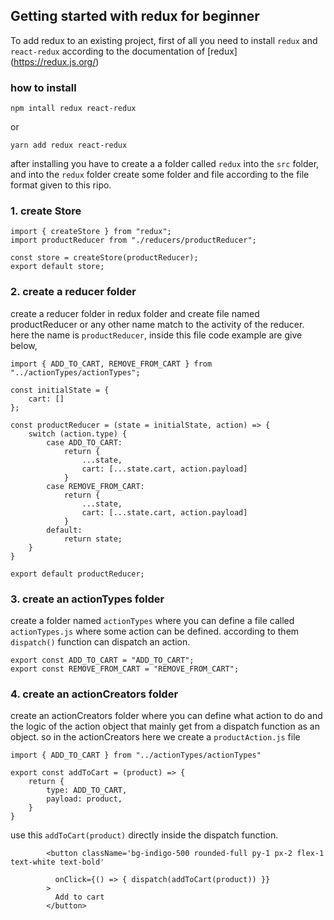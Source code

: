 ## Getting started with redux for beginner
To add redux to an existing project, first of all you need to install `redux` and `react-redux` according to the documentation of [redux] (https://redux.js.org/)



### how to install
```
npm intall redux react-redux
```
or 
```
yarn add redux react-redux
```
after installing you have to create a a folder called `redux` into the `src` folder, and into the `redux` folder create some folder and file according to the file format given to this ripo.



### 1. create Store
```
import { createStore } from "redux";
import productReducer from "./reducers/productReducer";

const store = createStore(productReducer);
export default store;
```



### 2. create a reducer folder
create a reducer folder in redux folder and create file named productReducer or any other name match to the activity of the reducer. here the name is `productReducer`, inside this file code example are give below,
```
import { ADD_TO_CART, REMOVE_FROM_CART } from "../actionTypes/actionTypes";

const initialState = {
    cart: []
};

const productReducer = (state = initialState, action) => {
    switch (action.type) {
        case ADD_TO_CART:
            return {
                ...state,
                cart: [...state.cart, action.payload]
            }
        case REMOVE_FROM_CART:
            return {
                ...state,
                cart: [...state.cart, action.payload]
            }
        default:
            return state;
    }
}

export default productReducer;
```




### 3. create an actionTypes folder
create a folder named `actionTypes` where you can define a file called `actionTypes.js` where some action can be defined. according to them `dispatch()` function can dispatch an action. 

```
export const ADD_TO_CART = "ADD_TO_CART";
export const REMOVE_FROM_CART = "REMOVE_FROM_CART";
```



### 4. create an actionCreators folder
create an actionCreators folder where you can define what action to do and the logic of the action object that mainly get from a dispatch function as an object. so in the actionCreators here we create a `productAction.js` file

```
import { ADD_TO_CART } from "../actionTypes/actionTypes"

export const addToCart = (product) => {
    return {
        type: ADD_TO_CART,
        payload: product,
    }
}
```
use this `addToCart(product)` directly inside the dispatch function. 
```
        <button className='bg-indigo-500 rounded-full py-1 px-2 flex-1 text-white text-bold'
          
          onClick={() => { dispatch(addToCart(product)) }}
        >
          Add to cart
        </button>
 ```
 



